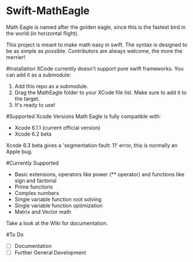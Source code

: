 # Swift-MathEagle
Math Eagle is named after the golden eagle, since this is the fastest bird in the world (in horizontal flight).

This project is meant to make math easy in swift. The syntax is designed to be as simple as possible. Contributors are always welcome, the more the merrier!

#Installation
XCode currently doesn't support pure swift frameworks. You can add it as a submodule:
  1. Add this repo as a submodule.
  2. Drag the MathEagle folder to your XCode file list. Make sure to add it to the target.
  3. It's ready to use!

#Supported Xcode Versions
Math Eagle is fully compatible with:
- Xcode 6.1.1 (current official version)
- Xcode 6.2 beta

Xcode 6.3 beta gives a 'segmentation fault: 11' error, this is normally an Apple bug.

#Currently Supported
* Basic extensions, operators like power (** operator) and functions like sign and factorial
* Prime functions
* Complex numbers
* Single variable function root solving
* Single variable function optimization
* Matrix and Vector math

Take a look at the Wiki for documentation.

#To Do
- [ ] Documentation
- [ ] Further General Development
